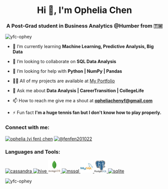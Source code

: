 

<h1 align="center">Hi 👋, I'm Ophelia Chen</h1>
<h3 align="center">A Post-Grad student in Business Analytics @Humber from 🇹🇼</h3>

<p align="left"> <img src="https://komarev.com/ghpvc/?username=yfc-ophey&label=Profile%20views&color=0e75b6&style=flat" alt="yfc-ophey" /> </p>


- 🌱 I’m currently learning **Machine Learning, Predictive Analysis, Big Data**

- 👯 I’m looking to collaborate on **SQL Data Analysis**

- 🤝 I’m looking for help with **Python | NumPy | Pandas**

- 👨‍💻 All of my projects are available at [My Portfolio](https://opheliayfchen.carrd.co/)

- 💬 Ask me about **Data Analysis | CareerTransition | CollegeLife**

- 📫 How to reach me give me a shout at **opheliachenyf@gmail.com**

- ⚡ Fun fact **I'm a huge tennis fan but I don't know how to play properly.**


<h3 align="left">Connect with me:</h3>
<p align="left">
<a href="https://www.linkedin.com/in/opheliandata/" (https://www.linkedin.com/in/opheliandata/)" target="blank"><img align="center" src="https://raw.githubusercontent.com/rahuldkjain/github-profile-readme-generator/master/src/images/icons/Social/linked-in-alt.svg" alt="ophelia (yi fen) chen" height="30" width="40" /></a>
<a href="https://medium.com/@fenfen201022" target="blank"><img align="center" src="https://raw.githubusercontent.com/rahuldkjain/github-profile-readme-generator/master/src/images/icons/Social/medium.svg" alt="@fenfen201022" height="30" width="40" /></a>
</p>

<h3 align="left">Languages and Tools:</h3>
<p align="left"> <a href="https://cassandra.apache.org/" target="_blank" rel="noreferrer"> <img src="https://www.vectorlogo.zone/logos/apache_cassandra/apache_cassandra-icon.svg" alt="cassandra" width="40" height="40"/> </a> <a href="https://hive.apache.org/" target="_blank" rel="noreferrer"> <img src="https://www.vectorlogo.zone/logos/apache_hive/apache_hive-icon.svg" alt="hive" width="40" height="40"/> </a> <a href="https://www.mongodb.com/" target="_blank" rel="noreferrer"> <img src="https://raw.githubusercontent.com/devicons/devicon/master/icons/mongodb/mongodb-original-wordmark.svg" alt="mongodb" width="40" height="40"/> </a> <a href="https://www.microsoft.com/en-us/sql-server" target="_blank" rel="noreferrer"> <img src="https://www.svgrepo.com/show/303229/microsoft-sql-server-logo.svg" alt="mssql" width="40" height="40"/> </a> <a href="https://www.mysql.com/" target="_blank" rel="noreferrer"> <img src="https://raw.githubusercontent.com/devicons/devicon/master/icons/mysql/mysql-original-wordmark.svg" alt="mysql" width="40" height="40"/> </a> <a href="https://www.postgresql.org" target="_blank" rel="noreferrer"> <img src="https://raw.githubusercontent.com/devicons/devicon/master/icons/postgresql/postgresql-original-wordmark.svg" alt="postgresql" width="40" height="40"/> </a> <a href="https://www.sqlite.org/" target="_blank" rel="noreferrer"> <img src="https://www.vectorlogo.zone/logos/sqlite/sqlite-icon.svg" alt="sqlite" width="40" height="40"/> </a> </p>

<p><img align="center" src="https://github-readme-stats.vercel.app/api/top-langs?username=yfc-ophey&show_icons=true&locale=en&layout=compact" alt="yfc-ophey" /></p>
